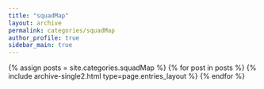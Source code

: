```yaml
---
title: "squadMap"
layout: archive
permalink: categories/squadMap
author_profile: true
sidebar_main: true
---
```



{% assign posts = site.categories.squadMap %}
{% for post in posts %} {% include archive-single2.html type=page.entries_layout %} {% endfor %}